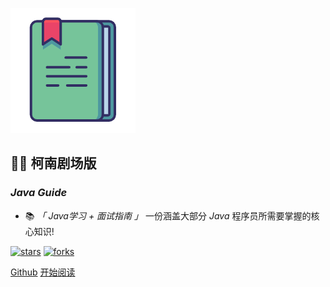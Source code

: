 ![logo](_media/book.png)

## 🦸‍♂️ 柯南剧场版

### *Java Guide*

- 📚 *「 Java学习 + 面试指南 」* 一份涵盖大部分 *Java* 程序员所需要掌握的核心知识!
    
[![stars](https://badgen.net/github/stars/fuzhengwei/fuzhengwei.github.io?icon=github&color=4ab8a1)](https://github.com/mi1440199392)
[![forks](https://badgen.net/github/forks/fuzhengwei/fuzhengwei.github.io?icon=github&color=4ab8a1)](https://gitee.com/hswealth) 

[Github](<https://github.com/mi1440199392>)
[开始阅读](README.md)
